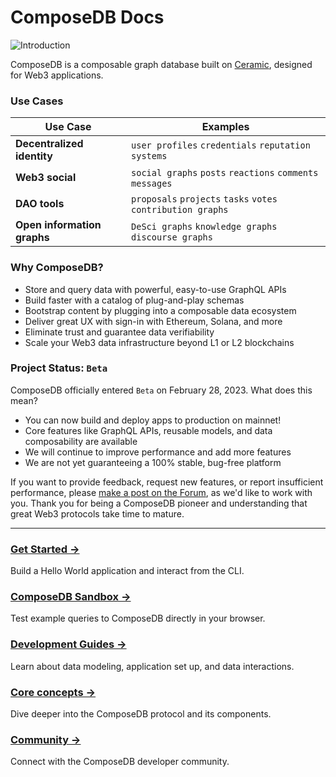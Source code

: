 # ComposeDB Docs
![Introduction](/img/intro-dataverse.png)

ComposeDB is a composable graph database built on [Ceramic](https://ceramic.network), designed for Web3 applications. 

### Use Cases
| Use Case  | Examples  |
|---|---|
|__Decentralized identity__| `user profiles` `credentials` `reputation systems` |
|__Web3 social__| `social graphs` `posts` `reactions` `comments` `messages` |
|__DAO tools__| `proposals` `projects` `tasks` `votes` `contribution graphs` |
|__Open information graphs__| `DeSci graphs` `knowledge graphs` `discourse graphs` |

### Why ComposeDB?

-  Store and query data with powerful, easy-to-use GraphQL APIs
-  Build faster with a catalog of plug-and-play schemas
-  Bootstrap content by plugging into a composable data ecosystem
-  Deliver great UX with sign-in with Ethereum, Solana, and more
-  Eliminate trust and guarantee data verifiability
-  Scale your Web3 data infrastructure beyond L1 or L2 blockchains

### Project Status: `Beta`

ComposeDB officially entered `Beta` on February 28, 2023. What does this mean?

- You can now build and deploy apps to production on mainnet! 
- Core features like GraphQL APIs, reusable models, and data composability are available
- We will continue to improve performance and add more features
- We are not yet guaranteeing a 100% stable, bug-free platform

If you want to provide feedback, request new features, or report insufficient performance, please [make a post on the Forum](https://forum.ceramic.network/), as we'd like to work with you.
Thank you for being a ComposeDB pioneer and understanding that great Web3 protocols take time to mature.

---


### [Get Started →](../composedb/getting-started) 
Build a Hello World application and interact from the CLI.

### [ComposeDB Sandbox →](/sandbox) 
Test example queries to ComposeDB directly in your browser.

### [Development Guides →](../composedb/guides)
Learn about data modeling, application set up, and data interactions.
<!-- Server Config-->

### [Core concepts →](../composedb/core-concepts)
Dive deeper into the ComposeDB protocol and its components.
  
### [Community →](../ecosystem/community)
Connect with the ComposeDB developer community.